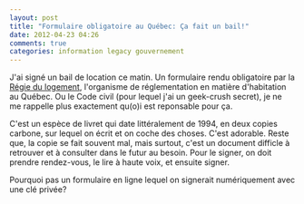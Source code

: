 ```yaml
---
layout: post
title: "Formulaire obligatoire au Québec: Ça fait un bail!"
date: 2012-04-23 04:26
comments: true
categories: information legacy gouvernement
---
```


J'ai signé un bail de location
 ce matin. Un formulaire rendu obligatoire par la
[Régie du logement][regie], l'organisme de réglementation en matière
d'habitation au Québec. Ou le Code civil (pour lequel j'ai un geek-crush
secret), je ne me rappelle plus 
exactement qu(o)i est reponsable pour ça.

C'est un espèce de livret qui date littéralement de 1994, en deux copies
carbone, sur lequel on écrit et on coche des choses. C'est adorable.
Reste que, la copie se fait souvent mal, mais surtout, c'est un document
difficle à retrouver et à consulter dans le futur au besoin. Pour le 
signer, on doit prendre rendez-vous, le lire à haute voix, et ensuite
signer.

Pourquoi pas un formulaire en ligne lequel on signerait numériquement 
avec une clé privée?

[regie]: http://www.rdl.gouv.qc.ca/
